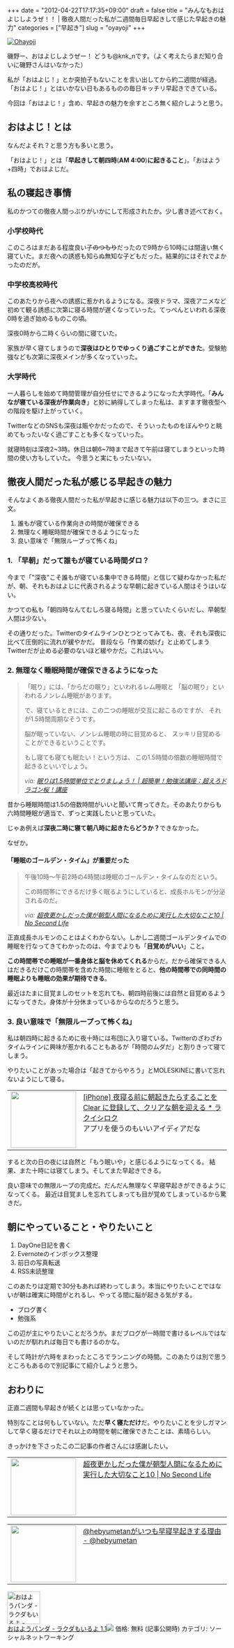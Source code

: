 +++
date = "2012-04-22T17:17:35+09:00"
draft = false
title = "みんなもおはよじしようぜ！！ | 徹夜人間だった私が二週間毎日早起きして感じた早起きの魅力"
categories = ["早起き"]
slug = "oyayoji"
+++

<div class="center"><a href="https://knk-n.com/images/2012/04/ohayoji.jpg" title="Ohayoji" target="_blank"><img src="https://knk-n.com/images/2012/04/ohayoji.jpg" alt="Ohayoji" title="ohayoji.jpg" /></a></div>

磯野ー、おはよじしようぜー！ どうも@knk_nです。（よく考えたらまだ知り合いに磯野さんはいなかった）

私が「おはよじ！」とか突拍子もないことを言い出してから約二週間が経過。
「おはよじ！」とはいかない日もあるものの毎日キッチリ早起きできている。

今回は「おはよじ！」含め、早起きの魅力を余すところ無く紹介しようと思う。<!--more--><h2>おはよじ！とは</h2>
なんだよそれ？と思う方も多いと思う。

「おはよじ！」とは「<strong>早起きして朝四時</strong>(<strong>AM 4:00</strong>)<strong>に起きること</strong>」。「おはよう+四時」でおはよじだ。

<h2>私の寝起き事情</h2>
私のかつての徹夜人間っぷりがいかにして形成されたか。少し書き述べておく。
<h3>小学校時代</h3>
このころはまだある程度良い子<del>のつもり</del>だったので9時から10時には間違い無く寝ていた。まだ夜への誘惑も知らぬ無知な子どもだった。結果的にはそれでよかったのだが。
<h3>中学校高校時代</h3>
このあたりから夜への誘惑に惹かれるようになる。深夜ドラマ、深夜アニメなど初めて観る誘惑に次第に寝る時間が遅くなっていった。てっぺんといわれる深夜0時を過ぎ始めるものこの頃。

深夜0時から二時くらいの間に寝ていた。

家族が早く寝てしまうので<strong>深夜はひとりでゆっくり過ごすことができた</strong>。受験勉強なども次第に深夜メインが多くなっていった。

<h3>大学時代</h3>
一人暮らしを始めて時間管理が自分任せにできるようになった大学時代。「<strong>みんなが寝ている深夜が作業向き</strong>」と妙に納得してしまった私は、ますます徹夜型への階段を駆け上がっていく。

TwitterなどのSNSも深夜は賑やかだったので、そういったものをぼんやりと眺めてもったいなく過ごすことも多くなっていった。

就寝時刻は深夜2~3時。休日は朝6~7時まで起きて午前は寝てしまうといった時間の使い方もしていた。
今思うと実にもったいない。

<h2>徹夜人間だった私が感じる早起きの魅力</h2>
そんなよくある徹夜人間だった私が早起きに感じる魅力は以下の三つ。まさに三文。

<ol>
<li>誰もが寝ている作業向きの時間が確保できる</li>
<li>無理なく睡眠時間が確保できるようになった</li>
<li>良い意味で「無限ループって怖くね」</li>
</ol>

<h3>1. 「早朝」だって誰もが寝ている時間ダロ？</h3>
今まで「"深夜"こそ誰もが寝ている集中できる時間」と信じて疑わなかった私だが、朝、それもおはよじに代表されるような早朝に起きている人間はそうはいない。

かつての私も「朝四時なんてむしろ寝る時間」と思っていたくらいだし、早朝型人間は少ない。

その通りだった。Twitterのタイムラインひとつとってみても、夜、それも深夜に比べて圧倒的に流れが緩やかだ。
普段なら「作業の妨げ」と止めてしまうTwitterだが止める必要のないほど緩やかだ。これはいい。

<h3>2. 無理なく睡眠時間が確保できるようになった</h3>
<blockquote title=”眠りは1.5時間単位でとりましょう！ | 超簡単！勉強法講座：超えろドラゴン桜！講座” cite=”http://www.shigeoki.com/study/houwto_study_blog/kouza_16_nemuri.html”><p>「眠り」には、「からだの眠り」といわれるレム睡眠と
「脳の眠り」といわれるノンレム睡眠があります。

で、寝ているときには、この二つの睡眠が交互に起こるのですが、
それが1.5時間周期なそうです。

脳が眠っていない、ノンレム睡眠の時に目覚めると、
スッキリ目覚めることができるということです。

もし寝ても寝ても眠たい！という方は、
この1.5時間の倍数の睡眠時間で起きるといいでしょう。</p><cite><p>via: <a href=”http://www.shigeoki.com/study/houwto_study_blog/kouza_16_nemuri.html” target=”_blank”>眠りは1.5時間単位でとりましょう！ | 超簡単！勉強法講座：超えろドラゴン桜！講座</a></p></cite></blockquote>

昔から睡眠時間は1.5の倍数時間がいいと聞いて育ってきた。そのあたりからも六時間睡眠が適当で、ずっと実践したいと思っていた。

じゃあ例えば<strong>深夜二時に寝て朝八時に起きたらどうか？</strong>できなかった。

なぜか。

<h4>「睡眠のゴールデン・タイム」が重要だった</h4>

<blockquote title=”超夜更かしだった僕が朝型人間になるために実行した大切なこと10 | No Second Life” cite=”http://www.ttcbn.net/no_second_life/archives/21761”><p>午後10時〜午前2時の4時間は睡眠のゴールデン・タイムなのだという。

この時間帯にできるだけ多く眠るようにしていると、成長ホルモンが分泌されるのだ。</p><cite><p>via: <a href=”http://www.ttcbn.net/no_second_life/archives/21761” target=”_blank”>超夜更かしだった僕が朝型人間になるために実行した大切なこと10 | No Second Life</a></p></cite></blockquote>

正直成長ホルモンのことはよくわからない。しかし二週間ゴールデンタイムでの睡眠を行なってきてわかったのは、今までよりも「<strong>目覚めがいい</strong>」こと。

<strong>この時間帯での睡眠が一番身体と脳を休めてくれる</strong>からだ。だから確保できる人はだきるだけこの時間帯を含めた時間に睡眠をとると、<strong>他の時間帯での同時間の睡眠よりも睡眠の効果が期待できる</strong>。

最近はたまに目覚ましのセットを忘れても、朝四時前後には自然と目覚めるようになってきた。身体が十分休まっているからなのだろうと思う。

<h3>3. 良い意味で「無限ループって怖くね」</h3>
私は朝四時に起きるために夜十時には布団に入り寝ている。Twitterのざわざわタイムラインに興味が惹かれることもあるが「時間のムダだ」と割りきって寝てしまう。

やりたいことがあった場合は「起きてからやろう」とMOLESKINEに書いて忘れないようにして寝る。

<table width="100%"><td valign="top" width="150"><a href="http://rakuishi.com/iphone/3372/" target="_blank"><img border="0" src="http://capture.heartrails.com/150x130/shadow?http://rakuishi.com/iphone/3372/" alt="" width="150" height="130" /></a></td><td valign="top"><a href="http://rakuishi.com/iphone/3372/" target="_blank">[iPhone] 夜寝る前に朝起きたらすることを Clear に登録して、クリアな朝を迎える * ラクイシロク</a><script type="text/javascript">var url="http://rakuishi.com/iphone/3372/";</script><script src="http://api.b.st-hatena.com/entry.count?url=http://rakuishi.com/iphone/3372/&callback=hatebTxt"></script><br>アプリを使うのもいいアイディアだな</td></table>

すると次の日の夜には自然と「もう眠いや」と感じるようになってくる。
結果、また十時には寝てしまう。そしてまた早起きできる。

良い意味での無限ループの完成だ。だんだん無理なく早寝早起きができるようになってくる。
最近は目覚ましを忘れてしまっても目が覚めてしまっているから驚きだ。

<h2>朝にやっていること・やりたいこと</h2>
<ol>
<li>DayOne日記を書く</li>
<li>Evernoteのインボックス整理</li>
<li>前日の写真転送</li>
<li>RSS未読整理</li>
</ol>
このあたりは定期で30分もあれば終わってしまう。本当にやりたいことではないが朝は確実に時間がとれるし、やってる間に脳が起きる気がする。

<ul>
<li>ブログ書く</li>
<li>勉強系</li>
</ul>
この辺が主にやりたいことだろうか。まだブログが一時間で書けるレベルではないのだが馴れれば毎日でも書けるのかな。

そして時計が六時をまわったところでランニングの時間。このあたりは別で思うところもあるので別記事にて紹介しようと思う。

<h2>おわりに</h2>
正直二週間も早起きが続くとは思っていなかった。

特別なことは何もしていない。ただ<strong>早く寝ただけ</strong>だ。やりたいことを少しガマンして早く寝るだけでそれ以上の時間を朝に確保できたことは、素晴らしい。

きっかけを下さったこの二記事の作者さんには感謝したい。

<table width="100%"><td valign="top" width="150"><a href="http://www.ttcbn.net/no_second_life/archives/21761" target="_blank"><img border="0" src="http://capture.heartrails.com/150x130/shadow?http://www.ttcbn.net/no_second_life/archives/21761" alt="" width="150" height="130" /></a></td><td valign="top"><a href="http://www.ttcbn.net/no_second_life/archives/21761" target="_blank">超夜更かしだった僕が朝型人間になるために実行した大切なこと10 | No Second Life</a><script type="text/javascript">var url="http://www.ttcbn.net/no_second_life/archives/21761";</script><script src="http://api.b.st-hatena.com/entry.count?url=http://www.ttcbn.net/no_second_life/archives/21761&callback=hatebTxt"></script><br></td></table>

<table width="100%"><td valign="top" width="150"><a href="http://d.hatena.ne.jp/hebyumetan/20120405/1333570019" target="_blank"><img border="0" src="http://capture.heartrails.com/150x130/shadow?http://d.hatena.ne.jp/hebyumetan/20120405/1333570019" alt="" width="150" height="130" /></a></td><td valign="top"><a href="http://d.hatena.ne.jp/hebyumetan/20120405/1333570019" target="_blank">@hebyumetanがいつも早寝早起きする理由 - @hebyumetan</a><script type="text/javascript">var url="http://d.hatena.ne.jp/hebyumetan/20120405/1333570019";</script><script src="http://api.b.st-hatena.com/entry.count?url=http://d.hatena.ne.jp/hebyumetan/20120405/1333570019&callback=hatebTxt"></script><br></td></table>

<table class="appstorehelper">
<a href="http://itunes.apple.com/jp/app/ohayoupanda-rakudamoiruyo/id500654995?mt=8&uo=4" target="new"><img class="appstorehelper_appicn" width="75" height="75" src="http://a5.mzstatic.com/us/r1000/109/Purple/v4/8f/f8/50/8ff85032-36a7-daab-d580-a5e67f7aea47/DdHjB3h4DGy7rLKNDH3ghw-temp-upload.crplmcri.png" alt="おはようパンダ - ラクダもいるよ - Spothon, Inc."></a>
<div class="appstorehelper_text">
<a href="http://itunes.apple.com/jp/app/ohayoupanda-rakudamoiruyo/id500654995?mt=8&uo=4" target="new">おはようパンダ - ラクダもいるよ 1.1</a><a href="http://itunes.apple.com/jp/app/ohayoupanda-rakudamoiruyo/id500654995?mt=8&uo=4" target="itunes_store"><img class="appstorehelper_icn" src="http://ax.phobos.apple.com.edgesuite.net/ja_jp/images/web/linkmaker/badge_appstore-sm.gif" ></a>
価格: 無料 (記事公開時)
カテゴリ: ソーシャルネットワーキング
</div>
<div style="clear: both;">
</table>
